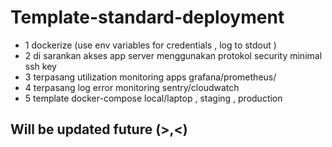 # Template-standard-deployment

- 1 dockerize (use env variables for credentials , log to stdout )
- 2 di sarankan akses app server menggunakan protokol security minimal ssh key
- 3 terpasang utilization monitoring apps grafana/prometheus/
- 4 terpasang log error monitoring sentry/cloudwatch
- 5 template docker-compose local/laptop , staging , production

## Will be updated future (>,<)
